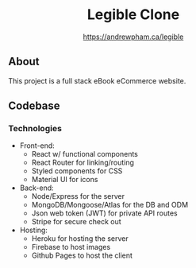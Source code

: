 <div align="center">

# Legible Clone

https://andrewpham.ca/legible

</div>

## About

This project is a full stack eBook eCommerce website.

## Codebase

### Technologies

- Front-end:
  - React w/ functional components
  - React Router for linking/routing
  - Styled components for CSS
  - Material UI for icons
- Back-end:
  - Node/Express for the server
  - MongoDB/Mongoose/Atlas for the DB and ODM
  - Json web token (JWT) for private API routes
  - Stripe for secure check out
- Hosting:
  - Heroku for hosting the server
  - Firebase to host images
  - Github Pages to host the client
